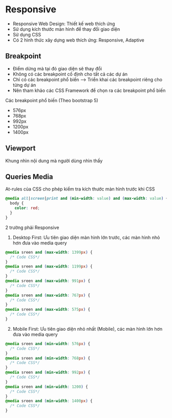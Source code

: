 # Responsive

- Responsive Web Design: Thiết kế web thích ứng
- Sử dụng kích thước màn hình để thay đổi giao diện
- Sử dụng CSS
- Có 2 hình thức xây dựng web thích ứng: Responsive, Adaptive

## Breakpoint

- Điểm dừng mà tại đó giao diện sẽ thay đổi
- Không có các breakpoint cố định cho tất cả các dự án
- Chỉ có các breakpoint phổ biến --> Triển khai các breakpoint riêng cho từng dự án
- Nên tham khảo các CSS Framework để chọn ra các breakpoint phổ biến

Các breakpoint phổ biến (Theo bootstrap 5)

- 576px
- 768px
- 992px
- 1200px
- 1400px

## Viewport

Khung nhìn nội dung mà người dùng nhìn thấy

## Queries Media

At-rules của CSS cho phép kiểm tra kích thước màn hình trước khi CSS

```css
@media all|screen|print and (min-width: value) and (max-width: value) {
  body {
    color: red;
  }
}
```

2 trường phải Responsive

1. Desktop First: Ưu tiên giao diện màn hình lớn trước, các màn hình nhỏ hơn đưa vào media query

```css
@media sreen and (max-width: 1399px) {
  /* Code CSS*/
}
@media sreen and (max-width: 1199px) {
  /* Code CSS*/
}
@media sreen and (max-width: 991px) {
  /* Code CSS*/
}
@media sreen and (max-width: 767px) {
  /* Code CSS*/
}
@media sreen and (max-width: 575px) {
  /* Code CSS*/
}
```

2. Mobile First: Ưu tiên giao diện nhỏ nhất (Mobile), các màn hình lớn hơn đưa vào media query

```css
@media sreen and (min-width: 576px) {
  /* Code CSS*/
}
@media sreen and (min-width: 768px) {
  /* Code CSS*/
}
@media sreen and (min-width: 992px) {
  /* Code CSS*/
}
@media sreen and (min-width: 1200) {
  /* Code CSS*/
}
@media sreen and (min-width: 1400px) {
  /* Code CSS*/
}
```
